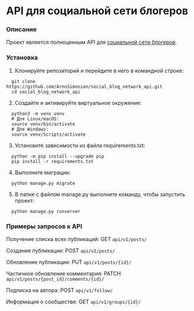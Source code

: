 # API для социальной сети блогеров


### Описание

Проект является полноценным API для [социальной сети блогеров](https://github.com/ArnoSimonian/social_blog_network).


### Установка

1. Клонируйте репозиторий и перейдите в него в командной строке:

```
  git clone https://github.com/ArnoSimonian/social_blog_network_api.git
  cd social_blog_network_api
```

2. Cоздайте и активируйте виртуальное окружение:

```
  python3 -m venv venv
  # Для Linux/macOS:
  source venv/bin/activate
  # Для Windows:
  source venv/Scripts/activate
```

3. Установите зависимости из файла requirements.txt:

```
  python -m pip install --upgrade pip
  pip install -r requirements.txt
```

4. Выполните миграции:

```
  python manage.py migrate
```

5. В папке с файлом manage.py выполните команду, чтобы запустить проект:

```
  python manage.py runserver
```


### Примеры запросов к API

Получение списка всех публикаций:
GET ```api/v1/posts/```

Создание публикации:
POST ```api/v1/posts/```

Обновление публикации:
PUT ```api/v1/posts/{id}/```

Частичное обновление комментария:
PATCH ```api/v1/posts/{post_id}/comments/{id}/```

Подписка на автора:
POST ```api/v1/follow/```

Информация о сообществе:
GET ```api/v1/groups/{id}/```
